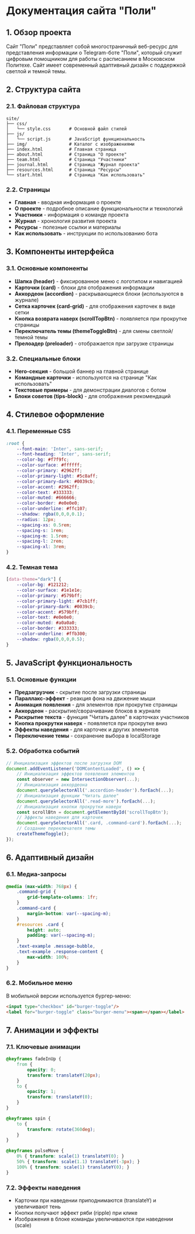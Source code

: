 # Документация сайта "Поли"

## 1. Обзор проекта

Сайт "Поли" представляет собой многостраничный веб-ресурс для представления информации о Telegram-боте "Поли", который служит цифровым помощником для работы с расписанием в Московском Политехе. Сайт имеет современный адаптивный дизайн с поддержкой светлой и темной темы.

## 2. Структура сайта

### 2.1. Файловая структура

```
site/
├── css/
│   └── style.css       # Основной файл стилей
├── js/
│   └── script.js       # JavaScript функциональность
├── img/                # Каталог с изображениями
├── index.html          # Главная страница
├── about.html          # Страница "О проекте"
├── team.html           # Страница "Участники"
├── journal.html        # Страница "Журнал проекта"
├── resources.html      # Страница "Ресурсы"
└── start.html          # Страница "Как использовать"
```

### 2.2. Страницы

- **Главная** - вводная информация о проекте
- **О проекте** - подробное описание функциональности и технологий
- **Участники** - информация о команде проекта
- **Журнал** - хронология развития проекта
- **Ресурсы** - полезные ссылки и материалы
- **Как использовать** - инструкции по использованию бота

## 3. Компоненты интерфейса

### 3.1. Основные компоненты

- **Шапка (header)** - фиксированное меню с логотипом и навигацией
- **Карточки (card)** - блоки для отображения информации
- **Аккордеон (accordion)** - раскрывающиеся блоки (используются в журнале)
- **Сетка карточек (card-grid)** - для отображения карточек в виде сетки
- **Кнопка возврата наверх (scrollTopBtn)** - появляется при прокрутке страницы
- **Переключатель темы (themeToggleBtn)** - для смены светлой/темной темы
- **Прелоадер (preloader)** - отображается при загрузке страницы

### 3.2. Специальные блоки

- **Hero-секция** - большой баннер на главной странице
- **Командные карточки** - используются на странице "Как использовать"
- **Текстовые примеры** - для демонстрации диалогов с ботом
- **Блоки советов (tips-block)** - для отображения рекомендаций

## 4. Стилевое оформление

### 4.1. Переменные CSS

```css
:root {
    --font-main: 'Inter', sans-serif;
    --font-heading: 'Inter', sans-serif;
    --color-bg: #f7f9fc;
    --color-surface: #ffffff;
    --color-primary: #2962ff;
    --color-primary-light: #5c8aff;
    --color-primary-dark: #0039cb;
    --color-accent: #2962ff;
    --color-text: #333333;
    --color-muted: #666666;
    --color-border: #e0e0e0;
    --color-underline: #ffc107;
    --shadow: rgba(0,0,0,0.1);
    --radius: 12px;
    --spacing-xs: 0.5rem;
    --spacing-s: 1rem;
    --spacing-m: 1.5rem;
    --spacing-l: 2rem;
    --spacing-xl: 3rem;
}
```

### 4.2. Темная тема

```css
[data-theme="dark"] {
    --color-bg: #121212;
    --color-surface: #1e1e1e;
    --color-primary: #579bff;
    --color-primary-light: #7cb1ff;
    --color-primary-dark: #0039cb;
    --color-accent: #579bff;
    --color-text: #e0e0e0;
    --color-muted: #a0a0a0;
    --color-border: #333333;
    --color-underline: #ffb300;
    --shadow: rgba(0,0,0,0.5);
}
```

## 5. JavaScript функциональность

### 5.1. Основные функции

- **Предзагрузчик** - скрытие после загрузки страницы
- **Параллакс-эффект** - реакция фона на движение мыши
- **Анимация появления** - для элементов при прокрутке страницы
- **Аккордеон** - раскрытие/сворачивание блоков в журнале
- **Раскрытие текста** - функция "Читать далее" в карточках участников
- **Кнопка прокрутки наверх** - появляется при прокрутке вниз
- **Эффекты наведения** - для карточек и других элементов
- **Переключение темы** - сохранение выбора в localStorage

### 5.2. Обработка событий

```javascript
// Инициализация эффектов после загрузки DOM
document.addEventListener('DOMContentLoaded', () => {
    // Инициализация эффектов появления элементов
    const observer = new IntersectionObserver(...);
    // Инициализация аккордеона
    document.querySelectorAll('.accordion-header').forEach(...);
    // Инициализация функции "Читать далее"
    document.querySelectorAll('.read-more').forEach(...);
    // Инициализация кнопки прокрутки наверх
    const scrollBtn = document.getElementById('scrollTopBtn');
    // Эффекты наведения для карточек
    document.querySelectorAll('.card, .command-card').forEach(...);
    // Создание переключателя темы
    createThemeToggle();
});
```

## 6. Адаптивный дизайн

### 6.1. Медиа-запросы

```css
@media (max-width: 768px) {
    .command-grid {
        grid-template-columns: 1fr;
    }
    .command-card {
        margin-bottom: var(--spacing-m);
    }
    #resources .card {
        height: auto;
        padding: var(--spacing-m);
    }
    .text-example .message-bubble,
    .text-example .response-content {
        max-width: 100%;
    }
}
```

### 6.2. Мобильное меню

В мобильной версии используется бургер-меню:

```html
<input type="checkbox" id="burger-toggle"/>
<label for="burger-toggle" class="burger-menu"><span></span></label>
```

## 7. Анимации и эффекты

### 7.1. Ключевые анимации

```css
@keyframes fadeInUp {
    from {
        opacity: 0;
        transform: translateY(20px);
    }
    to {
        opacity: 1;
        transform: translateY(0);
    }
}

@keyframes spin {
    to {
        transform: rotate(360deg);
    }
}

@keyframes pulseMove {
    0% { transform: scale(1) translateY(0); }
    50% { transform: scale(1.1) translateY(-3px); }
    100% { transform: scale(1) translateY(0); }
}
```

### 7.2. Эффекты наведения

- Карточки при наведении приподнимаются (translateY) и увеличивают тень
- Кнопки получают эффект ряби (ripple) при клике
- Изображения в блоке команды увеличиваются при наведении (scale)

